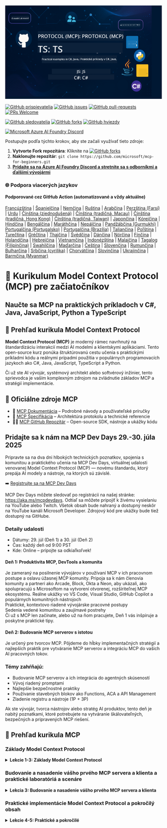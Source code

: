 <!--
CO_OP_TRANSLATOR_METADATA:
{
  "original_hash": "61219d6d0e866f6e714fe6988ebeba31",
  "translation_date": "2025-07-13T14:56:21+00:00",
  "source_file": "README.md",
  "language_code": "sk"
}
-->
![MCP-pre-začiatočníkov](../../translated_images/mcp-beginners.2ce2b317996369ff66c5b72e25eff9d4288ab2741fc70c0b4e523d1ae1e249fd.sk.png) 

[![GitHub prispievatelia](https://img.shields.io/github/contributors/microsoft/mcp-for-beginners.svg)](https://GitHub.com/microsoft/mcp-for-beginners/graphs/contributors)
[![GitHub issues](https://img.shields.io/github/issues/microsoft/mcp-for-beginners.svg)](https://GitHub.com/microsoft/mcp-for-beginners/issues)
[![GitHub pull-requests](https://img.shields.io/github/issues-pr/microsoft/mcp-for-beginners.svg)](https://GitHub.com/microsoft/mcp-for-beginners/pulls)
[![PRs Welcome](https://img.shields.io/badge/PRs-welcome-brightgreen.svg?style=flat-square)](http://makeapullrequest.com)

[![GitHub sledovatelia](https://img.shields.io/github/watchers/microsoft/mcp-for-beginners.svg?style=social&label=Watch)](https://GitHub.com/microsoft/mcp-for-beginners/watchers)
[![GitHub forks](https://img.shields.io/github/forks/microsoft/mcp-for-beginners.svg?style=social&label=Fork)](https://GitHub.com/microsoft/mcp-for-beginners/fork)
[![GitHub hviezdy](https://img.shields.io/github/stars/microsoft/mcp-for-beginners?style=social&label=Star)](https://GitHub.com/microsoft/mcp-for-beginners/stargazers)


[![Microsoft Azure AI Foundry Discord](https://dcbadge.limes.pink/api/server/ByRwuEEgH4)](https://discord.com/invite/ByRwuEEgH4)

Postupujte podľa týchto krokov, aby ste začali využívať tieto zdroje:
1. **Vytvorte Fork repozitára**: Kliknite na [![GitHub forks](https://img.shields.io/github/forks/microsoft/mcp-for-beginners.svg?style=social&label=Fork)](https://GitHub.com/microsoft/mcp-for-beginners/fork)
2. **Naklonujte repozitár**:   `git clone https://github.com/microsoft/mcp-for-beginners.git`
3. [**Pridajte sa na Azure AI Foundry Discord a stretnite sa s odborníkmi a ďalšími vývojármi**](https://discord.com/invite/ByRwuEEgH4)


### 🌐 Podpora viacerých jazykov

#### Podporované cez GitHub Action (automatizované a vždy aktuálne)

[Francúzština](../fr/README.md) | [Španielčina](../es/README.md) | [Nemčina](../de/README.md) | [Ruština](../ru/README.md) | [Arabčina](../ar/README.md) | [Perzština (Farsi)](../fa/README.md) | [Urdu](../ur/README.md) | [Čínština (zjednodušená)](../zh/README.md) | [Čínština (tradičná, Macau)](../mo/README.md) | [Čínština (tradičná, Hong Kong)](../hk/README.md) | [Čínština (tradičná, Taiwan)](../tw/README.md) | [Japončina](../ja/README.md) | [Kórejčina](../ko/README.md) | [Hindčina](../hi/README.md) | [Bengálčina](../bn/README.md) | [Maráthčina](../mr/README.md) | [Nepálčina](../ne/README.md) | [Pandžábčina (Gurmukhi)](../pa/README.md) | [Portugalčina (Portugalsko)](../pt/README.md) | [Portugalčina (Brazília)](../br/README.md) | [Taliančina](../it/README.md) | [Poľština](../pl/README.md) | [Turečtina](../tr/README.md) | [Gréčtina](../el/README.md) | [Thajčina](../th/README.md) | [Švédčina](../sv/README.md) | [Dánčina](../da/README.md) | [Nórčina](../no/README.md) | [Fínčina](../fi/README.md) | [Holandčina](../nl/README.md) | [Hebrejčina](../he/README.md) | [Vietnamčina](../vi/README.md) | [Indonézština](../id/README.md) | [Malajčina](../ms/README.md) | [Tagalog (Filipínčina)](../tl/README.md) | [Swahilčina](../sw/README.md) | [Maďarčina](../hu/README.md) | [Čeština](../cs/README.md) | [Slovenčina](./README.md) | [Rumunčina](../ro/README.md) | [Bulharčina](../bg/README.md) | [Srbčina (cyrilika)](../sr/README.md) | [Chorvátčina](../hr/README.md) | [Slovinčina](../sl/README.md) | [Ukrajinčina](../uk/README.md) | [Barmčina (Myanmar)](../my/README.md)

# 🚀 Kurikulum Model Context Protocol (MCP) pre začiatočníkov

## **Naučte sa MCP na praktických príkladoch v C#, Java, JavaScript, Python a TypeScript**

## 🧠 Prehľad kurikula Model Context Protocol

**Model Context Protocol (MCP)** je moderný rámec navrhnutý na štandardizáciu interakcií medzi AI modelmi a klientskymi aplikáciami. Tento open-source kurz ponúka štruktúrovanú cestu učenia s praktickými príkladmi kódu a reálnymi prípadmi použitia v populárnych programovacích jazykoch ako C#, Java, JavaScript, TypeScript a Python.

Či už ste AI vývojár, systémový architekt alebo softvérový inžinier, tento sprievodca je vaším komplexným zdrojom na zvládnutie základov MCP a stratégií implementácie.

## 🔗 Oficiálne zdroje MCP

- 📘 [MCP Dokumentácia](https://modelcontextprotocol.io/) – Podrobné návody a používateľské príručky  
- 📜 [MCP Špecifikácia](https://spec.modelcontextprotocol.io/) – Architektúra protokolu a technické referencie  
- 🧑‍💻 [MCP GitHub Repozitár](https://github.com/modelcontextprotocol) – Open-source SDK, nástroje a ukážky kódu  

## Pridajte sa k nám na MCP Dev Days 29.-30. júla 2025

Pripravte sa na dva dni hlbokých technických poznatkov, spojenia s komunitou a praktického učenia na MCP Dev Days, virtuálnej udalosti venovanej Model Context Protocol (MCP) — novému štandardu, ktorý prepája AI modely a nástroje, na ktorých sú závislé.

➡️ [Registrujte sa na MCP Dev Days](https://developer.microsoft.com/en-us/reactor/series/S-1563/)

MCP Dev Days môžete sledovať po registrácii na našej stránke: https://aka.ms/mcpdevdays. Odtiaľ sa môžete pripojiť k živému vysielaniu na YouTube alebo Twitch. Všetok obsah bude nahraný a dostupný neskôr na YouTube kanáli Microsoft Developer. Zdrojový kód pre ukážky bude tiež dostupný na GitHube.

### Detaily udalosti
- Dátumy: 29. júl (Deň 1) a 30. júl (Deň 2)
- Čas: každý deň od 9:00 PST
- Kde: Online – pripojte sa odkiaľkoľvek!

#### Deň 1: Produktivita MCP, DevTools a komunita

Je zameraný na posilnenie vývojárov v používaní MCP v ich pracovnom postupe a oslavu úžasnej MCP komunity. Pripoja sa k nám členovia komunity a partneri ako Arcade, Block, Okta a Neon, aby ukázali, ako spolupracujú s Microsoftom na vytvorení otvorenej, rozšíriteľnej MCP ekosystému. Reálne ukážky vo VS Code, Visual Studio, GitHub Copilot a populárnych komunitných nástrojoch  
Praktické, kontextovo riadené vývojárske pracovné postupy  
Sedenia vedené komunitou a zaujímavé postrehy  
Či už s MCP len začínate, alebo už na ňom pracujete, Deň 1 vás inšpiruje a poskytne praktické tipy.

#### Deň 2: Budovanie MCP serverov s istotou

Je určený pre tvorcov MCP. Pôjdeme do hĺbky implementačných stratégií a najlepších praktík pre vytváranie MCP serverov a integráciu MCP do vašich AI pracovných tokov.

### Témy zahŕňajú:

- Budovanie MCP serverov a ich integrácia do agentných skúseností
- Vývoj riadený promptami
- Najlepšie bezpečnostné praktiky
- Používanie stavebných blokov ako Functions, ACA a API Management
- Zladenie registru a nástroje (1P + 3P)

Ak ste vývojár, tvorca nástrojov alebo stratég AI produktov, tento deň je nabitý poznatkami, ktoré potrebujete na vytváranie škálovateľných, bezpečných a pripravených MCP riešení.

## 🧭 Prehľad kurikula MCP

### Základy Model Context Protocol  
<details>
  <summary><strong> Lekcie 1-3: Základy Model Context Protocol</strong></summary>

- **00. Úvod do MCP**  
  Prehľad Model Context Protocol a jeho význam v AI pipeline. [Čítať viac](./00-Introduction/README.md)
- **01. Vysvetlenie základných konceptov**  
  Hlboký pohľad na základné koncepty MCP. [Čítať viac](./01-CoreConcepts/README.md)
- **02. Bezpečnosť v MCP**  
  Hrozby bezpečnosti a najlepšie praktiky. [Čítať viac](./02-Security/README.md)
- **03. Začíname s MCP**  
  Nastavenie prostredia, základné servery/klienti, integrácia. [Čítať viac](./03-GettingStarted/README.md)
</details>

### Budovanie a nasadenie vášho prvého MCP servera a klienta a praktické laboratóriá a scenáre  
<details>
  <summary><strong> Lekcia 3: Budovanie a nasadenie vášho prvého MCP servera a klienta</strong></summary>

- **3.1. Prvý server** – [Sprievodca](./03-GettingStarted/01-first-server/README.md)
- **3.2. Prvý klient** – [Sprievodca](./03-GettingStarted/02-client/README.md)
- **3.3. Klient s LLM** – [Sprievodca](./03-GettingStarted/03-llm-client/README.md)
- **3.4. Použitie servera vo Visual Studio Code** – [Sprievodca](./03-GettingStarted/04-vscode/README.md)
- **3.5. Vytvorenie servera pomocou SSE** – [Sprievodca](./03-GettingStarted/05-sse-server/README.md)
- **3.6. HTTP Streaming** – [Sprievodca](./03-GettingStarted/06-http-streaming/README.md)
- **3.7. Použitie AI Toolkit** – [Sprievodca](./03-GettingStarted/07-aitk/README.md)
- **3.8. Testovanie vášho servera** – [Sprievodca](./03-GettingStarted/08-testing/README.md)
- **3.9. Nasadenie servera** – [Sprievodca](./03-GettingStarted/09-deployment/README.md)
</details>

### Praktické implementácie Model Context Protocol a pokročilý obsah  
<details>
  <summary><strong> Lekcie 4-5: Praktické a pokročilé</strong></summary>

- **04. Praktická implementácia**  
  SDK, ladenie, testovanie, znovupoužiteľné šablóny promptov. [Čítať viac](./04-PracticalImplementation/README.md)
- **05. Pokročilé témy v MCP**  
  Multimodálna AI, škálovanie, podnikové použitie. [Čítať viac](./05-AdvancedTopics/README.md)
- **5.1. MCP integrácia s Azure** – [Sprievodca](./05-AdvancedTopics/mcp-integration/README.md)
- **5.2. Multimodalita** – [Sprievodca](./05-AdvancedTopics/mcp-multi-modality/README.md)
- **5.3. MCP OAuth2 Demo** – [Sprievodca](./05-AdvancedTopics/mcp-oauth2-demo/README.md)
- **5.4. Root Contexts** – [Sprievodca](./05-AdvancedTopics/mcp-root-contexts/README.md)
- **5.5. Routing** – [Sprievodca](./05-AdvancedTopics/mcp-routing/README.md)
- **5.6. Sampling** – [Sprievodca](./05-AdvancedTopics/mcp-sampling/README.md)
- **5.7. Škálovanie** – [Sprievodca](./05-AdvancedTopics/mcp-scaling/README.md)
- **5.8. Bezpečnosť** – [Sprievodca](./05-AdvancedTopics/mcp-security/README.md)
- **5.9. Webové vyhľadávanie MCP** – [Sprievodca](./05-AdvancedTopics/web-search-mcp/README.md)
- **5.10. Realtime Streaming** – [Sprievodca](./05-AdvancedTopics/mcp-realtimestreaming/README.md)
- **5.11. Realtime Web Search** – [Sprievodca](./05-AdvancedTopics/mcp-realtimesearch/README.md)
- **5.12. Entra ID autentifikácia pre Model Context Protocol servery** – [Sprievodca](./05-AdvancedTopics/mcp-security-entra/README.md)
- **5.13. Integrácia Model Context Protocol (MCP) s Azure AI Foundry** – [Sprievodca](./05-AdvancedTopics/mcp-foundry-agent-integration/README.md)

### Najlepšie postupy Model Context Protocol  
<details>
  <summary><strong> Lekcie 6-9: Komunita, Najlepšie postupy a Laboratóriá</strong></summary>

- **06. Príspevky komunity** – [Sprievodca](./06-CommunityContributions/README.md)
- **07. Zistenia z raného prijatia** – [Sprievodca](./07-LessonsFromEarlyAdoption/README.md)
- **08. Najlepšie postupy pre MCP** – [Sprievodca](./08-BestPractices/README.md)
- **09. Prípadové štúdie MCP** – [Sprievodca](./09-CaseStudy/README.md)
</details>

### Praktické laboratórium Model Context Protocol s AI Toolkit pre VScode  
<details>
  <summary><strong>Lekcia 10: Praktické laboratórium – vytvorenie MCP servera s AI Toolkit pre VScode</strong></summary>
    
- **10. Zefektívnenie AI pracovných tokov: vytvorenie MCP servera s AI Toolkit** – [Praktické laboratórium](./10-StreamliningAIWorkflowsBuildingAnMCPServerWithAIToolkit/README.md)
</details>

## Ukážkové projekty Model Context Protocol – vytvorenie MCP kalkulačky v Java, C#, JavaScript, TypeScript a Python

### 🧮 Ukážkové projekty MCP kalkulačky v Java, C#, JavaScript, TypeScript a Python  
<details>
  <summary><strong>Preskúmajte implementácie kódu podľa jazyka</strong></summary>

  - [Príklad MCP servera v C#](./03-GettingStarted/samples/csharp/README.md)
  - [MCP kalkulačka v Java](./03-GettingStarted/samples/java/calculator/README.md)
  - [MCP demo v JavaScript](./03-GettingStarted/samples/javascript/README.md)
  - [MCP server v Python](../../03-GettingStarted/samples/python/mcp_calculator_server.py)
  - [Príklad MCP v TypeScript](./03-GettingStarted/samples/typescript/README.md)

</details>

### 💡 Pokročilý príklad MCP: kalkulačné projekty v C#, Java, JavaScript, TypeScript a Python  
<details>
  <summary><strong>Preskúmajte pokročilé ukážky</strong></summary>

  - [Pokročilá ukážka v C#](./04-PracticalImplementation/samples/csharp/README.md)
  - [Príklad Java kontajnerovej aplikácie](./04-PracticalImplementation/samples/java/containerapp/README.md)
  - [Pokročilá ukážka v JavaScript](./04-PracticalImplementation/samples/javascript/README.md)
  - [Zložitá implementácia v Python](../../04-PracticalImplementation/samples/python/mcp_sample.py)
  - [Ukážka kontajnera v TypeScript](./04-PracticalImplementation/samples/typescript/README.md)

</details>


## 🎯 Predpoklady pre štúdium MCP

Aby ste z tohto kurikula získali maximum, mali by ste mať:

- Základné znalosti C#, Java alebo Python  
- Pochopenie klient-server modelu a API  
- (Voliteľné) Znalosť konceptov strojového učenia  

## 📚 Študijný sprievodca

K dispozícii je komplexný [Študijný sprievodca](./study_guide.md), ktorý vám pomôže efektívne sa orientovať v tomto repozitári. Sprievodca obsahuje:

- Vizualizáciu kurikula so všetkými témami  
- Podrobný rozpis jednotlivých častí repozitára  
- Návody, ako používať ukážkové projekty  
- Odporúčané študijné cesty pre rôzne úrovne zručností  
- Doplnkové zdroje na podporu vášho štúdia  

## 🛠️ Ako efektívne používať toto kurikulum

Každá lekcia v tomto sprievodcovi obsahuje:

1. Jasné vysvetlenie konceptov MCP  
2. Živé príklady kódu v rôznych jazykoch  
3. Cvičenia na vytváranie reálnych MCP aplikácií  
4. Doplnkové zdroje pre pokročilých študentov  


## 🌟 Poďakovanie komunite

Ďakujeme Microsoft Valued Professional [Shivam Goyal](https://www.linkedin.com/in/shivam2003/) za príspevok dôležitých ukážok kódu. 

## 📜 Informácie o licencii

Tento obsah je licencovaný pod **MIT licenciou**. Podmienky nájdete v [LICENSE](../../LICENSE).

## 🤝 Pokyny pre príspevky

Tento projekt vítá príspevky a návrhy. Väčšina príspevkov vyžaduje súhlas s  
Contributor License Agreement (CLA), ktorý potvrdzuje, že máte právo a skutočne nám udeľujete  
práva na použitie vášho príspevku. Podrobnosti nájdete na <https://cla.opensource.microsoft.com>.

Pri odoslaní pull requestu CLA bot automaticky zistí, či je potrebné poskytnúť CLA a označí PR vhodne (napr. kontrola stavu, komentár). Stačí postupovať podľa pokynov bota. Túto akciu budete musieť vykonať iba raz pre všetky repozitáre používajúce náš CLA.

Tento projekt prijal [Microsoft Open Source Code of Conduct](https://opensource.microsoft.com/codeofconduct/).  
Pre viac informácií si pozrite [Code of Conduct FAQ](https://opensource.microsoft.com/codeofconduct/faq/) alebo kontaktujte [opencode@microsoft.com](mailto:opencode@microsoft.com) s ďalšími otázkami či pripomienkami.

## 🎒 Ďalšie kurzy  
Náš tím vytvára aj ďalšie kurzy! Pozrite si:

- [AI Agents For Beginners](https://github.com/microsoft/ai-agents-for-beginners?WT.mc_id=academic-105485-koreyst)
- [Generative AI for Beginners using .NET](https://github.com/microsoft/Generative-AI-for-beginners-dotnet?WT.mc_id=academic-105485-koreyst)
- [Generative AI for Beginners using JavaScript](https://github.com/microsoft/generative-ai-with-javascript?WT.mc_id=academic-105485-koreyst)
- [Generative AI for Beginners](https://github.com/microsoft/generative-ai-for-beginners?WT.mc_id=academic-105485-koreyst)
- [ML for Beginners](https://aka.ms/ml-beginners?WT.mc_id=academic-105485-koreyst)
- [Data Science for Beginners](https://aka.ms/datascience-beginners?WT.mc_id=academic-105485-koreyst)
- [AI for Beginners](https://aka.ms/ai-beginners?WT.mc_id=academic-105485-koreyst)
- [Cybersecurity for Beginners](https://github.com/microsoft/Security-101??WT.mc_id=academic-96948-sayoung)
- [Web Dev for Beginners](https://aka.ms/webdev-beginners?WT.mc_id=academic-105485-koreyst)
- [IoT for Beginners](https://aka.ms/iot-beginners?WT.mc_id=academic-105485-koreyst)
- [XR Development for Beginners](https://github.com/microsoft/xr-development-for-beginners?WT.mc_id=academic-105485-koreyst)
- [Mastering GitHub Copilot for AI Paired Programming](https://aka.ms/GitHubCopilotAI?WT.mc_id=academic-105485-koreyst)
- [Mastering GitHub Copilot for C#/.NET Developers](https://github.com/microsoft/mastering-github-copilot-for-dotnet-csharp-developers?WT.mc_id=academic-105485-koreyst)
- [Choose Your Own Copilot Adventure](https://github.com/microsoft/CopilotAdventures?WT.mc_id=academic-105485-koreyst)


## ™️ Upozornenie na ochranné známky

Tento projekt môže obsahovať ochranné známky alebo logá projektov, produktov či služieb. Autorizované používanie ochranných známok alebo log Microsoftu podlieha a musí dodržiavať  
[Microsoft's Trademark & Brand Guidelines](https://www.microsoft.com/legal/intellectualproperty/trademarks/usage/general).  
Použitie ochranných známok alebo log Microsoftu v upravených verziách tohto projektu nesmie viesť k zmätku ani naznačovať sponzorstvo Microsoftom.  
Použitie ochranných známok alebo log tretích strán podlieha pravidlám týchto tretích strán.

**Vyhlásenie o zodpovednosti**:  
Tento dokument bol preložený pomocou AI prekladateľskej služby [Co-op Translator](https://github.com/Azure/co-op-translator). Aj keď sa snažíme o presnosť, berte prosím na vedomie, že automatizované preklady môžu obsahovať chyby alebo nepresnosti. Pôvodný dokument v jeho rodnom jazyku by mal byť považovaný za autoritatívny zdroj. Pre kritické informácie sa odporúča profesionálny ľudský preklad. Nie sme zodpovední za akékoľvek nedorozumenia alebo nesprávne interpretácie vyplývajúce z použitia tohto prekladu.